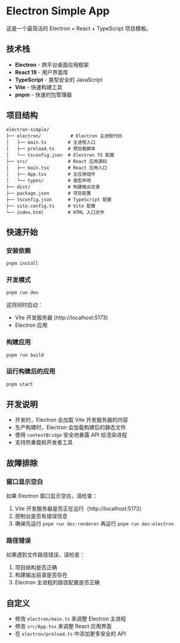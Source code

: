 # Electron Simple App

这是一个最简洁的 Electron + React + TypeScript 项目模板。

## 技术栈

- **Electron** - 跨平台桌面应用框架
- **React 19** - 用户界面库
- **TypeScript** - 类型安全的 JavaScript
- **Vite** - 快速构建工具
- **pnpm** - 快速的包管理器

## 项目结构

```
electron-simple/
├── electron/           # Electron 主进程代码
│   ├── main.ts        # 主进程入口
│   ├── preload.ts     # 预加载脚本
│   └── tsconfig.json  # Electron TS 配置
├── src/               # React 应用源码
│   ├── main.tsx       # React 应用入口
│   ├── App.tsx        # 主应用组件
│   └── types/         # 类型声明
├── dist/              # 构建输出目录
├── package.json       # 项目配置
├── tsconfig.json      # TypeScript 配置
├── vite.config.ts     # Vite 配置
└── index.html         # HTML 入口文件
```

## 快速开始

### 安装依赖

```bash
pnpm install
```

### 开发模式

```bash
pnpm run dev
```

这将同时启动：
- Vite 开发服务器 (http://localhost:5173)
- Electron 应用

### 构建应用

```bash
pnpm run build
```

### 运行构建后的应用

```bash
pnpm start
```

## 开发说明

- 开发时，Electron 会加载 Vite 开发服务器的内容
- 生产构建时，Electron 会加载构建后的静态文件
- 使用 `contextBridge` 安全地暴露 API 给渲染进程
- 支持热重载和开发者工具

## 故障排除

### 窗口显示空白
如果 Electron 窗口显示空白，请检查：
1. Vite 开发服务器是否正在运行（http://localhost:5173）
2. 控制台是否有错误信息
3. 确保先运行 `pnpm run dev:renderer` 再运行 `pnpm run dev:electron`

### 路径错误
如果遇到文件路径错误，请检查：
1. 项目结构是否正确
2. 构建输出目录是否存在
3. Electron 主进程的路径配置是否正确

## 自定义

- 修改 `electron/main.ts` 来调整 Electron 主进程
- 修改 `src/App.tsx` 来调整 React 应用界面
- 在 `electron/preload.ts` 中添加更多安全的 API